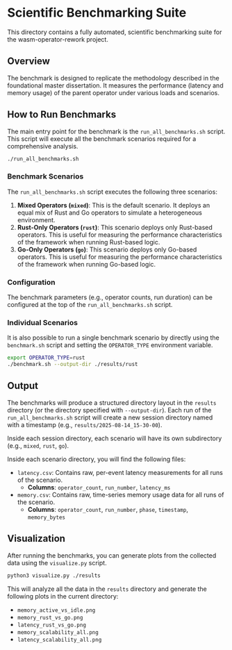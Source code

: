 # Scientific Benchmarking Suite

This directory contains a fully automated, scientific benchmarking suite for the wasm-operator-rework project.

## Overview

The benchmark is designed to replicate the methodology described in the foundational master dissertation. It measures the performance (latency and memory usage) of the parent operator under various loads and scenarios.

## How to Run Benchmarks

The main entry point for the benchmark is the `run_all_benchmarks.sh` script. This script will execute all the benchmark scenarios required for a comprehensive analysis.

```bash
./run_all_benchmarks.sh
```

### Benchmark Scenarios

The `run_all_benchmarks.sh` script executes the following three scenarios:

1.  **Mixed Operators (`mixed`)**: This is the default scenario. It deploys an equal mix of Rust and Go operators to simulate a heterogeneous environment.
2.  **Rust-Only Operators (`rust`)**: This scenario deploys only Rust-based operators. This is useful for measuring the performance characteristics of the framework when running Rust-based logic.
3.  **Go-Only Operators (`go`)**: This scenario deploys only Go-based operators. This is useful for measuring the performance characteristics of the framework when running Go-based logic.

### Configuration

The benchmark parameters (e.g., operator counts, run duration) can be configured at the top of the `run_all_benchmarks.sh` script.

### Individual Scenarios

It is also possible to run a single benchmark scenario by directly using the `benchmark.sh` script and setting the `OPERATOR_TYPE` environment variable.

```bash
export OPERATOR_TYPE=rust
./benchmark.sh --output-dir ./results/rust
```

## Output

The benchmarks will produce a structured directory layout in the `results` directory (or the directory specified with `--output-dir`). Each run of the `run_all_benchmarks.sh` script will create a new session directory named with a timestamp (e.g., `results/2025-08-14_15-30-00`).

Inside each session directory, each scenario will have its own subdirectory (e.g., `mixed`, `rust`, `go`).

Inside each scenario directory, you will find the following files:

*   `latency.csv`: Contains raw, per-event latency measurements for all runs of the scenario.
    *   **Columns**: `operator_count`, `run_number`, `latency_ms`
*   `memory.csv`: Contains raw, time-series memory usage data for all runs of the scenario.
    *   **Columns**: `operator_count`, `run_number`, `phase`, `timestamp`, `memory_bytes`

## Visualization

After running the benchmarks, you can generate plots from the collected data using the `visualize.py` script.

```bash
python3 visualize.py ./results
```

This will analyze all the data in the `results` directory and generate the following plots in the current directory:

*   `memory_active_vs_idle.png`
*   `memory_rust_vs_go.png`
*   `latency_rust_vs_go.png`
*   `memory_scalability_all.png`
*   `latency_scalability_all.png`